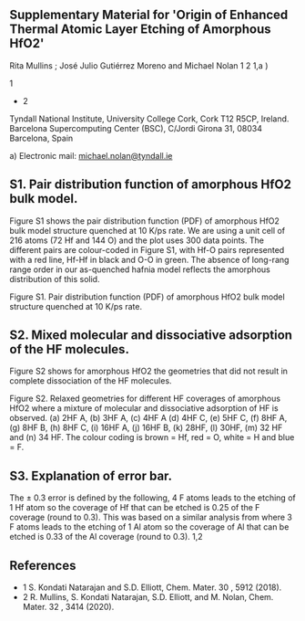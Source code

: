 ## Supplementary Material for 'Origin of Enhanced Thermal Atomic Layer Etching of Amorphous HfO2'

Rita Mullins ; José Julio Gutiérrez Moreno  and Michael Nolan 1 2 1,a )

1

- 2

Tyndall National Institute, University College Cork, Cork T12 R5CP, Ireland. Barcelona Supercomputing Center (BSC), C/Jordi Girona 31, 08034 Barcelona, Spain

a) Electronic mail: michael.nolan@tyndall.ie

## S1. Pair distribution function of amorphous HfO2 bulk model.

Figure S1 shows the pair distribution function (PDF) of amorphous HfO2 bulk model structure quenched at 10 K/ps rate. We are using a unit cell of 216 atoms (72 Hf and 144 O) and the plot uses  300  data  points.  The  different  pairs  are  colour-coded  in  Figure  S1,  with  Hf-O  pairs represented with a red line, Hf-Hf in black and O-O in green. The absence of long-rang range order in our as-quenched hafnia model reflects the amorphous distribution of this solid.

Figure S1. Pair distribution function (PDF) of amorphous HfO2 bulk model structure quenched at 10 K/ps rate.

<!-- image -->

## S2. Mixed  molecular  and  dissociative  adsorption  of  the  HF molecules.

Figure  S2  shows  for  amorphous  HfO2  the  geometries  that  did  not  result  in  complete dissociation of the HF molecules.

<!-- image -->

Figure S2. Relaxed geometries for different HF coverages of amorphous HfO2 where a mixture of molecular and dissociative adsorption of HF is observed. (a) 2HF A, (b) 3HF A, (c) 4HF A (d) 4HF C, (e) 5HF C, (f) 8HF A, (g) 8HF B, (h) 8HF C, (i) 16HF A, (j) 16HF B, (k) 28HF, (l) 30HF, (m) 32 HF and (n) 34 HF. The colour coding is brown = Hf, red = O, white = H and blue = F.

<!-- image -->

## S3. Explanation of error bar.

The ± 0.3 error is defined by the following, 4 F atoms leads to the etching of 1 Hf atom so the coverage of Hf that can be etched is 0.25 of the F coverage (round to 0.3). This was based on a similar analysis from where 3 F atoms leads to the etching of 1 Al atom so the coverage of Al that can be etched is 0.33 of the Al coverage (round to 0.3). 1,2

## References

- 1 S. Kondati Natarajan and S.D. Elliott, Chem. Mater. 30 , 5912 (2018).
- 2 R. Mullins, S. Kondati Natarajan, S.D. Elliott, and M. Nolan, Chem. Mater. 32 , 3414 (2020).
